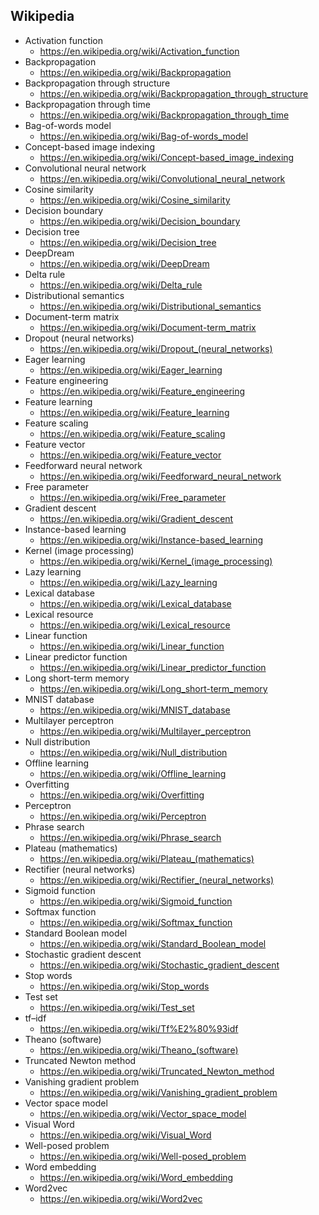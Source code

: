 ## Wikipedia
* Activation function
  * https://en.wikipedia.org/wiki/Activation_function
* Backpropagation
  * https://en.wikipedia.org/wiki/Backpropagation
* Backpropagation through structure
  * https://en.wikipedia.org/wiki/Backpropagation_through_structure
* Backpropagation through time
  * https://en.wikipedia.org/wiki/Backpropagation_through_time
* Bag-of-words model
  * https://en.wikipedia.org/wiki/Bag-of-words_model
* Concept-based image indexing
  * https://en.wikipedia.org/wiki/Concept-based_image_indexing
* Convolutional neural network
  * https://en.wikipedia.org/wiki/Convolutional_neural_network
* Cosine similarity
  * https://en.wikipedia.org/wiki/Cosine_similarity
* Decision boundary
  * https://en.wikipedia.org/wiki/Decision_boundary
* Decision tree
  * https://en.wikipedia.org/wiki/Decision_tree
* DeepDream
  * https://en.wikipedia.org/wiki/DeepDream
* Delta rule
  * https://en.wikipedia.org/wiki/Delta_rule
* Distributional semantics
  * https://en.wikipedia.org/wiki/Distributional_semantics
* Document-term matrix
  * https://en.wikipedia.org/wiki/Document-term_matrix
* Dropout (neural networks)
  * https://en.wikipedia.org/wiki/Dropout_(neural_networks)
* Eager learning
  * https://en.wikipedia.org/wiki/Eager_learning
* Feature engineering
  * https://en.wikipedia.org/wiki/Feature_engineering
* Feature learning
  * https://en.wikipedia.org/wiki/Feature_learning
* Feature scaling
  * https://en.wikipedia.org/wiki/Feature_scaling
* Feature vector
  * https://en.wikipedia.org/wiki/Feature_vector
* Feedforward neural network
  * https://en.wikipedia.org/wiki/Feedforward_neural_network
* Free parameter
  * https://en.wikipedia.org/wiki/Free_parameter
* Gradient descent
  * https://en.wikipedia.org/wiki/Gradient_descent
* Instance-based learning
  * https://en.wikipedia.org/wiki/Instance-based_learning
* Kernel (image processing)
  * https://en.wikipedia.org/wiki/Kernel_(image_processing)
* Lazy learning
  * https://en.wikipedia.org/wiki/Lazy_learning
* Lexical database
  * https://en.wikipedia.org/wiki/Lexical_database
* Lexical resource
  * https://en.wikipedia.org/wiki/Lexical_resource
* Linear function
  * https://en.wikipedia.org/wiki/Linear_function
* Linear predictor function
  * https://en.wikipedia.org/wiki/Linear_predictor_function
* Long short-term memory
  * https://en.wikipedia.org/wiki/Long_short-term_memory
* MNIST database
  * https://en.wikipedia.org/wiki/MNIST_database
* Multilayer perceptron
  * https://en.wikipedia.org/wiki/Multilayer_perceptron
* Null distribution
  * https://en.wikipedia.org/wiki/Null_distribution
* Offline learning
  * https://en.wikipedia.org/wiki/Offline_learning
* Overfitting
  * https://en.wikipedia.org/wiki/Overfitting
* Perceptron
  * https://en.wikipedia.org/wiki/Perceptron
* Phrase search
  * https://en.wikipedia.org/wiki/Phrase_search
* Plateau (mathematics)
  * https://en.wikipedia.org/wiki/Plateau_(mathematics)
* Rectifier (neural networks)
  * https://en.wikipedia.org/wiki/Rectifier_(neural_networks)
* Sigmoid function
  * https://en.wikipedia.org/wiki/Sigmoid_function
* Softmax function
  * https://en.wikipedia.org/wiki/Softmax_function
* Standard Boolean model
  * https://en.wikipedia.org/wiki/Standard_Boolean_model
* Stochastic gradient descent
  * https://en.wikipedia.org/wiki/Stochastic_gradient_descent
* Stop words
  * https://en.wikipedia.org/wiki/Stop_words
* Test set
  * https://en.wikipedia.org/wiki/Test_set
* tf–idf
  * https://en.wikipedia.org/wiki/Tf%E2%80%93idf
* Theano (software)
  * https://en.wikipedia.org/wiki/Theano_(software)
* Truncated Newton method
  * https://en.wikipedia.org/wiki/Truncated_Newton_method
* Vanishing gradient problem
  * https://en.wikipedia.org/wiki/Vanishing_gradient_problem
* Vector space model
  * https://en.wikipedia.org/wiki/Vector_space_model
* Visual Word
  * https://en.wikipedia.org/wiki/Visual_Word
* Well-posed problem
  * https://en.wikipedia.org/wiki/Well-posed_problem
* Word embedding
  * https://en.wikipedia.org/wiki/Word_embedding
* Word2vec
  * https://en.wikipedia.org/wiki/Word2vec
